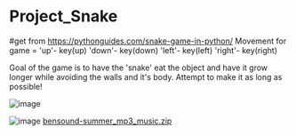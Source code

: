 # Project_Snake
#get from https://pythonguides.com/snake-game-in-python/
Movement for game = 
'up'- key(up)
'down'- key(down)
'left'- key(left)
'right'- key(right)

Goal of the game is to have the 'snake' eat the object and have it grow longer while avoiding the walls and it's body. 
Attempt to make it as long as possible!


![image](https://github.com/user-attachments/assets/d43e7058-181b-4141-9a76-084f4dd89620)


![image](https://github.com/user-attachments/assets/016b5f34-55c7-4733-9916-99d55e880ded)
[bensound-summer_mp3_music.zip](https://github.com/user-attachments/files/16358949/bensound-summer_mp3_music.zip)
